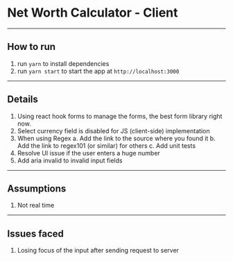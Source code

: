 # Net Worth Calculator - Client 

--- 

## How to run 

1. run `yarn` to install dependencies
2. run `yarn start` to start the app at `http://localhost:3000`

---

## Details

1. Using react hook forms to manage the forms, the best form library right now. 
2. Select currency field is disabled for JS (client-side) implementation
3. When using Regex
  a. Add the link to the source where you found it
  b. Add the link to regex101 (or similar) for others
  c. Add unit tests
4. Resolve UI issue if the user enters a huge number
5. Add aria invalid to invalid input fields

--- 

## Assumptions 

1. Not real time

--- 

## Issues faced 

1. Losing focus of the input after sending request to server
